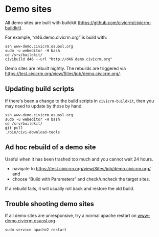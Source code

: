 # Demo sites

All demo sites are built with buildkit (https://github.com/civicrm/civicrm-buildkit).

For example, “d46.demo.civicrm.org” is build with:

```
ssh www-demo.civicrm.osuosl.org
sudo -u webeditor -H bash
cd /srv/buildkit/
civibuild d46 --url "http://d46.demo.civicrm.org"
```

Demo sites are rebuilt nightly. The rebuilds are triggered via https://test.civicrm.org/view/Sites/job/demo.civicrm.org/.

## Updating build scripts

If there's been a change to the build scripts in `civicrm-buildkit`, then you may need to update by those by hand.

```
ssh www-demo.civicrm.osuosl.org
sudo -u webeditor -H bash
cd /srv/buildkit/
git pull
./bin/civi-download-tools
```

## Ad hoc rebuild of a demo site

Useful when it has been trashed too much and you cannot wait 24 hours.

* navigate to https://test.civicrm.org/view/Sites/job/demo.civicrm.org/ and
* choose “Build with Parameters” and check/uncheck the target sites.

If a rebuild fails, it will usually roll back and restore the old build.

## Trouble shooting demo sites

If all demo sites are unresponsive, try a normal apache restart on www-demo.civicrm.osuosl.org

```
sudo service apache2 restart

```
